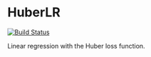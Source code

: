 # HuberLR

[![Build Status](https://travis-ci.org/bicycle1885/HuberLR.jl.svg?branch=master)](https://travis-ci.org/bicycle1885/HuberLR.jl)

Linear regression with the Huber loss function.

